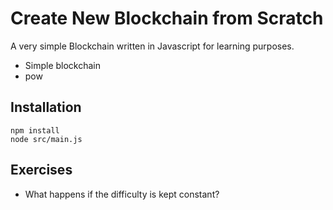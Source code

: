 # Create New Blockchain from Scratch

A very simple Blockchain written in Javascript for learning purposes.

* Simple blockchain
* pow

## Installation

```
npm install
node src/main.js
```

## Exercises

* What happens if the difficulty is kept constant?